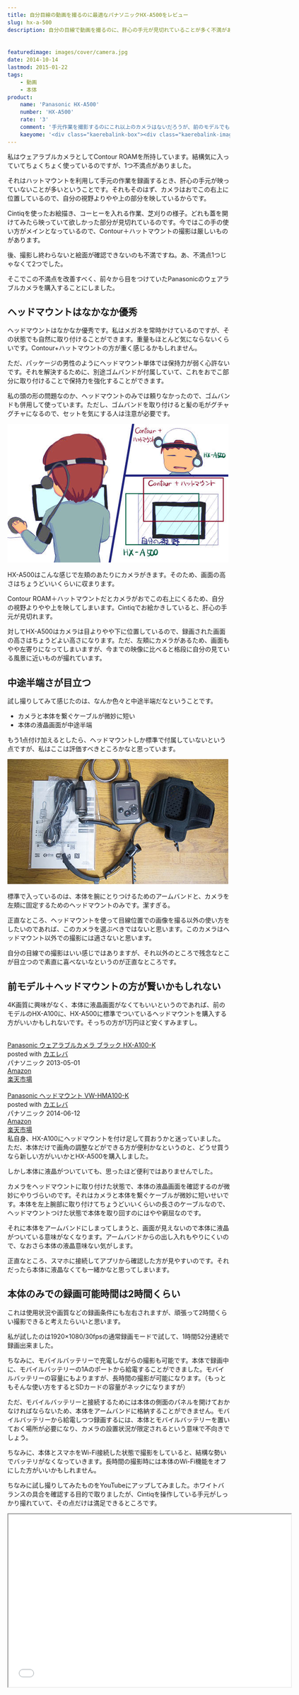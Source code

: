 ```yaml
---
title: 自分目線の動画を撮るのに最適なパナソニックHX-A500をレビュー
slug: hx-a-500
description: 自分の目線で動画を撮るのに、肝心の手元が見切れていることが多く不満があったので、PanasonicのHX-A500を購入しました。手元の作業を自分の見ている視点に近い画面で撮影したいなら、このカメラに勝るものはないと思います。


featuredimage: images/cover/camera.jpg
date: 2014-10-14
lastmod: 2015-01-22
tags: 
    - 動画
    - 本体
product:
    name: 'Panasonic HX-A500'
    number: 'HX-A500'
    rate: '3'
    comment: '手元作業を撮影するのにこれ以上のカメラはないだろうが、前のモデルでも十分だった気がする。'
    kaeyome: '<div class="kaerebalink-box"><div class="kaerebalink-image"><a href="https://www.amazon.co.jp/exec/obidos/ASIN/B00KAU22E2/illusionspace-22/ref=nosim/" rel="nofollow" target="_blank"><img src="https://ecx.images-amazon.com/images/I/41Y%2Br65dkKL._SL160_.jpg" style="border: none;" /></a></div><div class="kaerebalink-info"><div class="kaerebalink-name"><a href="https://www.amazon.co.jp/exec/obidos/ASIN/B00KAU22E2/illusionspace-22/ref=nosim/" rel="nofollow" target="_blank">Panasonic ウェアラブルカメラ グレー HX-A500-H</a><div class="kaerebalink-powered-date">posted with <a href="https://kaereba.com" rel="nofollow" target="_blank">カエレバ</a></div></div><div class="kaerebalink-detail"> パナソニック 2014-06-12    </div><div class="kaerebalink-link1"><div class="shoplinkamazon"><a href="https://www.amazon.co.jp/gp/search?keywords=hx-a500&__mk_ja_JP=%83J%83%5E%83J%83i&tag=illusionspace-22" rel="nofollow" target="_blank" title="アマゾン" >Amazon</a></div><div class="shoplinkrakuten"><a href="https://hb.afl.rakuten.co.jp/hgc/0e95387f.f2aef20d.0e953880.25e412bd/?pc=http%3A%2F%2Fsearch.rakuten.co.jp%2Fsearch%2Fmall%2Fhx-a500%2F-%2Ff.1-p.1-s.1-sf.0-st.A-v.2%3Fx%3D0%26scid%3Daf_ich_link_urltxt%26m%3Dhttp%3A%2F%2Fm.rakuten.co.jp%2F" rel="nofollow" target="_blank" title="楽天市場" >楽天市場</a></div></div></div><div class="booklink-footer" style="clear: left"></div></div>'
---
```


私はウェアラブルカメラとしてContour ROAMを所持しています。結構気に入っていてちょくちょく使っているのですが、1つ不満点がありました。

それはハットマウントを利用して手元の作業を録画するとき、肝心の手元が映っていないことが多いということです。それもそのはず、カメラはおでこの右上に位置しているので、自分の視野よりやや上の部分を映しているからです。

Cintiqを使ったお絵描き、コーヒーを入れる作業、芝刈りの様子。どれも蓋を開けてみたら映っていて欲しかった部分が見切れているのです。今ではこの手の使い方がメインとなっているので、Contour＋ハットマウントの撮影は厳しいものがあります。

後、撮影し終わらないと絵面が確認できないのも不満ですね。あ、不満点1つじゃなくて2つでした。

そこでこの不満点を改善すべく、前々から目をつけていたPanasonicのウェアラブルカメラを購入することにしました。


## ヘッドマウントはなかなか優秀


ヘッドマウントはなかなか優秀です。私はメガネを常時かけているのですが、その状態でも自然に取り付けることができます。重量もほとんど気にならないくらいです。Contour+ハットマウントの方が重く感じるかもしれません。

ただ、パッケージの男性のようにヘッドマウント単体では保持力が弱く心許ないです。それを解決するために、別途ゴムバンドが付属していて、これをおでこ部分に取り付けることで保持力を強化することができます。

私の頭の形の問題なのか、ヘッドマウントのみでは頼りなかったので、ゴムバンドも併用して使っています。ただし、ゴムバンドを取り付けると髪の毛がグチャグチャになるので、セットを気にする人は注意が必要です。

![HX-A500とContourの比較](86c1fb6fdd8c156b64a98cffd2a00d83.jpg)

HX-A500はこんな感じで左頬のあたりにカメラがきます。そのため、画面の高さはちょうどいいくらいに収まります。

Contour ROAM＋ハットマウントだとカメラがおでこの右上にくるため、自分の視野よりやや上を映してしまいます。Cintiqでお絵かきしていると、肝心の手元が見切れます。

対してHX-A500はカメラは目よりやや下に位置しているので、録画された画面の高さはちょうどよい高さになります。ただ、左頬にカメラがあるため、画面もやや左寄りになってしまいますが、今までの映像に比べると格段に自分の見ている風景に近いものが撮れています。


## 中途半端さが目立つ


試し撮りしてみて感じたのは、なんか色々と中途半端だなということです。

<ul>
<li>カメラと本体を繋ぐケーブルが微妙に短い</li>
<li>本体の液晶画面が中途半端</li>
</ul>

もう1点付け加えるとしたら、ヘッドマウントしか標準で付属していないという点ですが、私はここは評価すべきところかなと思っています。

![ヘッドマウントのみ標準装備](0db40cf014ed94c408080b93fe3535db.jpg)

標準で入っているのは、本体を腕にとりつけるためのアームバンドと、カメラを左頬に固定するためのヘッドマウントのみです。潔すぎる。

正直なところ、ヘッドマウントを使って目線位置での画像を撮る以外の使い方をしたいのであれば、このカメラを選ぶべきではないと思います。このカメラはヘッドマウント以外での撮影には適さないと思います。

自分の目線での撮影はいい感じではありますが、それ以外のところで残念なとこが目立つので素直に喜べないなというのが正直なところです。


## 前モデル＋ヘッドマウントの方が賢いかもしれない


4K画質に興味がなく、本体に液晶画面がなくてもいいというのであれば、前のモデルのHX-A100に、HX-A500に標準でついているヘッドマウントを購入する方がいいかもしれないです。そっちの方が1万円ほど安くすみますし。

<div class="kaerebalink-box">
<div class="kaerebalink-image"><a href="https://www.amazon.co.jp/exec/obidos/ASIN/B00BT8EX8C/illusionspace-22/ref=nosim/" rel="nofollow" target="_blank"><img alt=""  src="https://ecx.images-amazon.com/images/I/31m%2BMdq48SL._SL160_.jpg" style="border: none;" /></a></div>
<div class="kaerebalink-info">
<div class="kaerebalink-name"><a href="https://www.amazon.co.jp/exec/obidos/ASIN/B00BT8EX8C/illusionspace-22/ref=nosim/" rel="nofollow" target="_blank">Panasonic ウェアラブルカメラ ブラック HX-A100-K</a>

<div class="kaerebalink-powered-date">posted with <a href="https://kaereba.com" rel="nofollow" target="_blank">カエレバ</a></div>
</div>
<div class="kaerebalink-detail"> パナソニック 2013-05-01    </div>
<div class="kaerebalink-link1">
<div class="shoplinkamazon"><a href="https://www.amazon.co.jp/gp/search?keywords=hx-a100&#038;__mk_ja_JP=%83J%83%5E%83J%83i&#038;tag=illusionspace-22" rel="nofollow" target="_blank" title="アマゾン" >Amazon</a></div>
<div class="shoplinkrakuten"><a href="https://hb.afl.rakuten.co.jp/hgc/0e95387f.f2aef20d.0e953880.25e412bd/?pc=http%3A%2F%2Fsearch.rakuten.co.jp%2Fsearch%2Fmall%2Fhx-a100%2F-%2Ff.1-p.1-s.1-sf.0-st.A-v.2%3Fx%3D0%26scid%3Daf_ich_link_urltxt%26m%3Dhttp%3A%2F%2Fm.rakuten.co.jp%2F" rel="nofollow" target="_blank" title="楽天市場" >楽天市場</a></div>
</div>
</div>
<div class="booklink-footer" style="clear: left"></div>
</div>
<div class="kaerebalink-box">
<div class="kaerebalink-image"><a href="https://www.amazon.co.jp/exec/obidos/ASIN/B00KASFUFW/illusionspace-22/ref=nosim/" rel="nofollow" target="_blank"><img alt=""  src="https://ecx.images-amazon.com/images/I/31XlfkvwaoL._SL160_.jpg" style="border: none;" /></a></div>
<div class="kaerebalink-info">
<div class="kaerebalink-name"><a href="https://www.amazon.co.jp/exec/obidos/ASIN/B00KASFUFW/illusionspace-22/ref=nosim/" rel="nofollow" target="_blank">Panasonic ヘッドマウント VW-HMA100-K</a>

<div class="kaerebalink-powered-date">posted with <a href="https://kaereba.com" rel="nofollow" target="_blank">カエレバ</a></div>
</div>
<div class="kaerebalink-detail"> パナソニック 2014-06-12    </div>
<div class="kaerebalink-link1">
<div class="shoplinkamazon"><a href="https://www.amazon.co.jp/gp/search?keywords=vw-hma100&#038;__mk_ja_JP=%83J%83%5E%83J%83i&#038;tag=illusionspace-22" rel="nofollow" target="_blank" title="アマゾン" >Amazon</a></div>
<div class="shoplinkrakuten"><a href="https://hb.afl.rakuten.co.jp/hgc/0e95387f.f2aef20d.0e953880.25e412bd/?pc=http%3A%2F%2Fsearch.rakuten.co.jp%2Fsearch%2Fmall%2Fvw-hma100%2F-%2Ff.1-p.1-s.1-sf.0-st.A-v.2%3Fx%3D0%26scid%3Daf_ich_link_urltxt%26m%3Dhttp%3A%2F%2Fm.rakuten.co.jp%2F" rel="nofollow" target="_blank" title="楽天市場" >楽天市場</a></div>
</div>
</div>
<div class="booklink-footer" style="clear: left"></div>
</div>
私自身、HX-A100にヘッドマウントを付け足して買おうかと迷っていました。ただ、本体だけで画角の調整などができる方が便利かなというのと、どうせ買うなら新しい方がいいかとHX-A500を購入しました。

しかし本体に液晶がついていても、思ったほど便利ではありませんでした。

カメラをヘッドマウントに取り付けた状態で、本体の液晶画面を確認するのが微妙にやりづらいのです。それはカメラと本体を繋ぐケーブルが微妙に短いせいです。本体を左上腕部に取り付けてちょうどいいくらいの長さのケーブルなので、ヘッドマウントつけた状態で本体を取り回すのにはやや窮屈なのです。

それに本体をアームバンドにしまってしまうと、画面が見えないので本体に液晶がついている意味がなくなります。アームバンドからの出し入れもやりにくいので、なおさら本体の液晶意味ない気がします。

正直なところ、スマホに接続してアプリから確認した方が見やすいのです。それだったら本体に液晶なくても一緒かなと思ってしまいます。


## 本体のみでの録画可能時間は2時間くらい


これは使用状況や画質などの録画条件にも左右されますが、頑張って2時間くらい撮影できると考えたらいいと思います。

私が試したのは1920&#215;1080/30fpsの通常録画モードで試して、1時間52分連続で録画出来ました。

ちなみに、モバイルバッテリーで充電しながらの撮影も可能です。本体で録画中に、モバイルバッテリーの1Aのポートから給電することができました。モバイルバッテリーの容量にもよりますが、長時間の撮影が可能になります。（もっともそんな使い方をするとSDカードの容量がネックになりますが）

ただ、モバイルバッテリーと接続するためには本体の側面のパネルを開けておかなければならないため、本体をアームバンドに格納することができません。モバイルバッテリーから給電しつつ録画するには、本体とモバイルバッテリーを置いておく場所が必要になり、カメラの設置状況が限定されるという意味で不向きでしょう。

ちなみに、本体とスマホをWi-Fi接続した状態で撮影をしていると、結構な勢いでバッテリがなくなっていきます。長時間の撮影時には本体のWi-Fi機能をオフにした方がいいかもしれません。

ちなみに試し撮りしてみたものをYouTubeにアップしてみました。ホワイトバランスの具合を確認する目的で取りましたが、Cintiqを操作している手元がしっかり撮れていて、その点だけは満足できるところです。

<iframe width="640" height="390" src="//www.youtube.com/embed/I2njG3yBpLU" allowfullscreen></iframe>


  